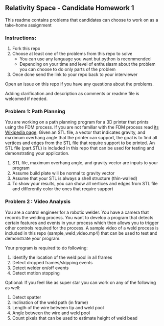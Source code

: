 ## Relativity Space - Candidate Homework 1
This readme contains problems that candidates can choose to work on as a take-home assignment

### Instructions:
1. Fork this repo
2. Choose at least one of the problems from this repo to solve
    * You can use any language you want but python is recommended
    * Depending on your time and level of enthusiasm about the problem you can choose to do only parts of the problem
3. Once done send the link to your repo back to your interviewer

Open an issue on this repo if you have any questions about the problems.

Adding clarification and description as comments or readme file is welcomed if needed.

### Problem 1: Path Planning
You are working on a path planning program for a 3D printer that prints using the FDM process. If you are not familiar with the FDM process read [its Wikipedia page](https://en.wikipedia.org/wiki/Fused_deposition_modeling). Given an STL file, a vector that indicates gravity, and maximum overhang angle that the printer can support, the goal is to find all vertices and edges from the STL file that require support to be printed. An STL file (part.STL) is included in this repo that can be used for testing and demonstrating your application.

1. STL file, maximum overhang angle, and gravity vector are inputs to your program
2. Assume build plate will be normal to gravity vector
3. Assume that your STL is always a shell structure (thin-walled)
3. To show your results, you can show all vertices and edges from STL file and differently color the ones that require support

### Problem 2 : Video Analysis
You are a control engineer for a robotic welder. You have a camera that records the welding process. You want to develop a program that detects certain features and events in your process which then allows you to trigger other controls required for the process. A sample video of a weld process is included in this repo (sample_weld_video.mp4) that can be used to test and demonstrate your program.

Your program is required to do following:
1. Identify the location of the weld pool in all frames
2. Detect dropped frames/skipping events
3. Detect welder on/off events
4. Detect motion stopping

Optional: If you feel like as super star you can work on any of the following as well:
1. Detect spatter
2. Inclination of the weld path (in frame)
3. Length of the wire between tip and weld pool
4. Angle between the wire and weld pool
5. Count pixels that can be used to estimate height of weld bead

